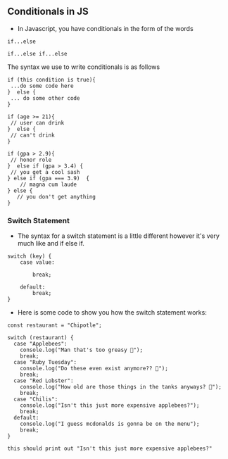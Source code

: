 ## Conditionals in JS

- In Javascript, you have conditionals in the form of the words

```
if...else

if...else if...else
```

The syntax we use to write conditionals is as follows

```
if (this condition is true){
 ...do some code here
}  else {
 ... do some other code
}
```

```
if (age >= 21){
 // user can drink
}  else {
 // can't drink
}
```

```
if (gpa > 2.9){
 // honor role
}  else if (gpa > 3.4) {
 // you get a cool sash
} else if (gpa === 3.9)  {
    // magna cum laude
} else {
   // you don't get anything
}
```

### Switch Statement

- The syntax for a switch statement is a little different however it's very much like and if else if.

```
switch (key) {
    case value:

        break;

    default:
        break;
}
```

- Here is some code to show you how the switch statement works:

```
const restaurant = "Chipotle";

switch (restaurant) {
  case "Applebees":
    console.log("Man that's too greasy 🍎");
    break;
  case "Ruby Tuesday":
    console.log("Do these even exist anymore?? 🔹");
    break;
  case "Red Lobster":
    console.log("How old are those things in the tanks anyways? 🦞");
    break;
  case "Chilis":
    console.log("Isn't this just more expensive applebees?");
    break;
  default:
    console.log("I guess mcdonalds is gonna be on the menu");
    break;
}

this should print out "Isn't this just more expensive applebees?"
```